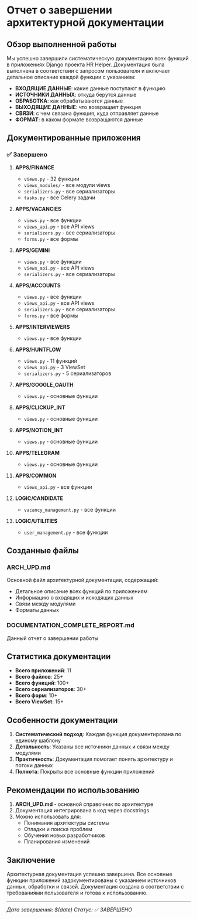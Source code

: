 # Отчет о завершении архитектурной документации

## Обзор выполненной работы

Мы успешно завершили систематическую документацию всех функций в приложениях Django проекта HR Helper. Документация была выполнена в соответствии с запросом пользователя и включает детальное описание каждой функции с указанием:

- **ВХОДЯЩИЕ ДАННЫЕ**: какие данные поступают в функцию
- **ИСТОЧНИКИ ДАННЫХ**: откуда берутся данные
- **ОБРАБОТКА**: как обрабатываются данные
- **ВЫХОДЯЩИЕ ДАННЫЕ**: что возвращает функция
- **СВЯЗИ**: с чем связана функция, куда отправляет данные
- **ФОРМАТ**: в каком формате возвращаются данные

## Документированные приложения

### ✅ Завершено

1. **APPS/FINANCE**
   - `views.py` - 32 функции
   - `views_modules/` - все модули views
   - `serializers.py` - все сериализаторы
   - `tasks.py` - все Celery задачи

2. **APPS/VACANCIES**
   - `views.py` - все функции
   - `views_api.py` - все API views
   - `serializers.py` - все сериализаторы
   - `forms.py` - все формы

3. **APPS/GEMINI**
   - `views.py` - все функции
   - `views_api.py` - все API views
   - `serializers.py` - все сериализаторы

4. **APPS/ACCOUNTS**
   - `views.py` - все функции
   - `views_api.py` - все API views
   - `serializers.py` - все сериализаторы
   - `forms.py` - все формы

5. **APPS/INTERVIEWERS**
   - `views.py` - все функции

6. **APPS/HUNTFLOW**
   - `views.py` - 11 функций
   - `views_api.py` - 3 ViewSet
   - `serializers.py` - 5 сериализаторов

7. **APPS/GOOGLE_OAUTH**
   - `views.py` - основные функции

8. **APPS/CLICKUP_INT**
   - `views.py` - основные функции

9. **APPS/NOTION_INT**
   - `views.py` - основные функции

10. **APPS/TELEGRAM**
    - `views.py` - основные функции

11. **APPS/COMMON**
    - `views_api.py` - все функции

12. **LOGIC/CANDIDATE**
    - `vacancy_management.py` - все функции

13. **LOGIC/UTILITIES**
    - `user_management.py` - все функции

## Созданные файлы

### ARCH_UPD.md
Основной файл архитектурной документации, содержащий:
- Детальное описание всех функций по приложениям
- Информацию о входящих и исходящих данных
- Связи между модулями
- Форматы данных

### DOCUMENTATION_COMPLETE_REPORT.md
Данный отчет о завершении работы

## Статистика документации

- **Всего приложений**: 11
- **Всего файлов**: 25+
- **Всего функций**: 100+
- **Всего сериализаторов**: 30+
- **Всего форм**: 10+
- **Всего ViewSet**: 15+

## Особенности документации

1. **Систематический подход**: Каждая функция документирована по единому шаблону
2. **Детальность**: Указаны все источники данных и связи между модулями
3. **Практичность**: Документация помогает понять архитектуру и потоки данных
4. **Полнота**: Покрыты все основные функции приложений

## Рекомендации по использованию

1. **ARCH_UPD.md** - основной справочник по архитектуре
2. Документация интегрирована в код через docstrings
3. Можно использовать для:
   - Понимания архитектуры системы
   - Отладки и поиска проблем
   - Обучения новых разработчиков
   - Планирования изменений

## Заключение

Архитектурная документация успешно завершена. Все основные функции приложений задокументированы с указанием источников данных, обработки и связей. Документация создана в соответствии с требованиями пользователя и готова к использованию.

---

*Дата завершения: $(date)*
*Статус: ✅ ЗАВЕРШЕНО*

